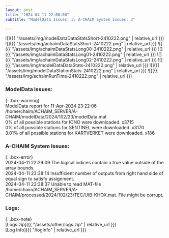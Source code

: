 ```yaml
---
layout: post
title: "2024-04-11 22:00:00"
subtitle: "ModelData Issues: 3; A-CHAIM System Issues: 3"

---
```


![]({{ "/assets/img/modelDataDataStatsShort-2410222.png" | relative_url }})
![]({{ "/assets/img/achaimDataStatsShort-2410222.png" | relative_url }})
![]({{ "/assets/img/achaimDataStatsLong00-2410222.png" | relative_url }})
![]({{ "/assets/img/achaimDataStatsLong01-2410222.png" | relative_url }})
![]({{ "/assets/img/achaimDataStatsLong02-2410222.png" | relative_url }})
![]({{ "/assets/img/modelDataDataStats-2410222.png" | relative_url }})
![]({{ "/assets/img/modelDataStationStats-2410222.png" | relative_url }})
![]({{ "/assets/img/achaimRunTime-2410222.png" | relative_url }})


### ModelData Issues:  
  
{: .box-warning}  
 ModelData report for 11-Apr-2024 23:22:06   
 /home/chaim/ACHAIM_SERVER/A-CHAIM/modelData/2024/102/23/modelData.mat   
 0% of all possible stations for IONO were downloaded. x3715   
 0% of all possible stations for SENTINEL were downloaded. x3170   
 3.01% of all possible stations for KARTVERKET were downloaded. x186   
  
### A-CHAIM System Issues:  
  
{: .box-error}  
2024-04-11 22:29:09 The logical indices contain a true value outside of the array bounds.  
2024-04-11 23:38:14 Insufficient number of outputs from right hand side of equal sign to satisfy assignment.  
2024-04-11 23:38:37 Unable to read MAT-file /home/chaim/ACHAIM_SERVER/A-CHAIM/processed/2024/102/23/TEC/UIB-KHOX.mat. File might be corrupt.  

### Logs:  
  
{: .box-note}  
[Logs.zip]({{ "/assets/other/logs.zip" | relative_url }})  
[Log Info]({{ "/logInfo" | relative_url }})  
